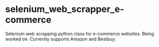 # selenium_web_scrapper_e-commerce
Selenium web scrapping python class for e-commerce websites.
Being worked on. Currently supports Amazon and Bestbuy.

